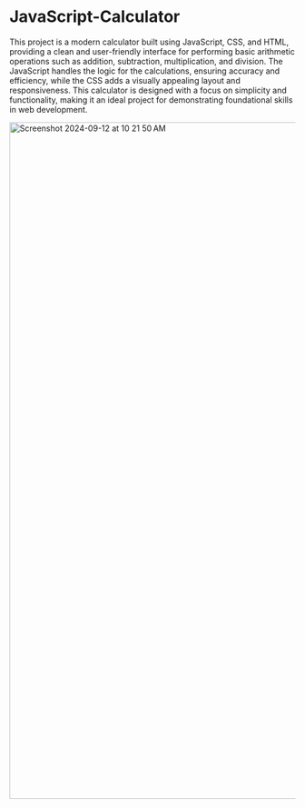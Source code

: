 # JavaScript-Calculator
This project is a modern calculator built using JavaScript, CSS, and HTML, providing a clean and user-friendly interface for performing basic arithmetic operations such as addition, subtraction, multiplication, and division. The JavaScript handles the logic for the calculations, ensuring accuracy and efficiency, while the CSS adds a visually appealing layout and responsiveness. This calculator is designed with a focus on simplicity and functionality, making it an ideal project for demonstrating foundational skills in web development.

<img width="1191" alt="Screenshot 2024-09-12 at 10 21 50 AM" src="https://github.com/user-attachments/assets/47a74ec5-031c-4a0b-a0ab-0ec95f8ebf3f">
